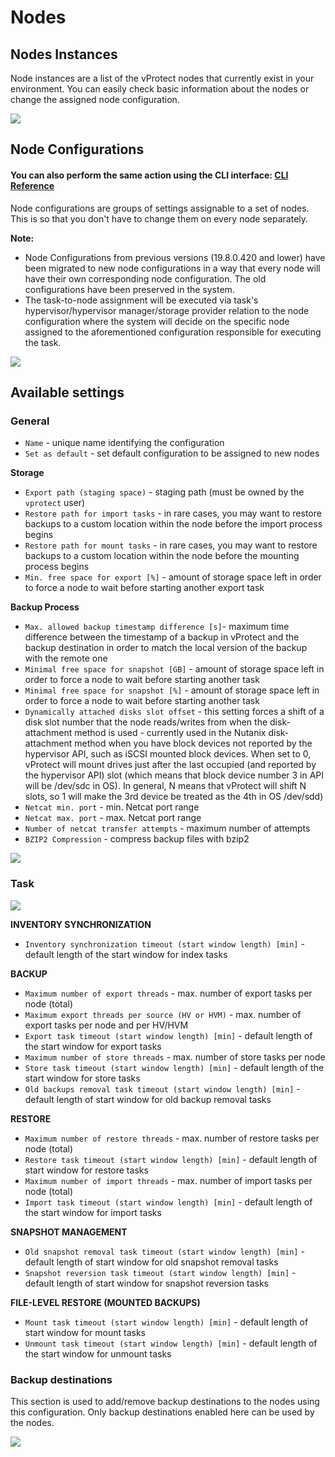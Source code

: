 # Nodes

## Nodes Instances

Node instances are a list of the vProtect nodes that currently exist in your environment. You can easily check basic information about the nodes or change the assigned node configuration.

![](../.gitbook/assets/nodes%20%281%29.jpg)

## Node Configurations

#### You can also perform the same action using the CLI interface: [CLI Reference](cli-reference.md#node-configurations)

Node configurations are groups of settings assignable to a set of nodes. This is so that you don't have to change them on every node separately.

**Note:**

* Node Configurations from previous versions (19.8.0.420 and lower) have been migrated to new node configurations in a way that every node will have their own corresponding node configuration. The old configurations have been preserved in the system.
* The task-to-node assignment will be executed via task's hypervisor/hypervisor manager/storage provider relation to the node configuration where the system will decide on the specific node assigned to the aforementioned configuration responsible for executing the task.


![](../.gitbook/assets/nodes-configurations.jpg)

## Available settings

### General

* `Name` - unique name identifying the configuration
* `Set as default` - set default configuration to be assigned to new nodes

**Storage**

* `Export path (staging space)` - staging path \(must be owned by the `vprotect` user\)
* `Restore path for import tasks` - in rare cases, you may want to restore backups to a custom location within the node before the import process begins
* `Restore path for mount tasks` - in rare cases, you may want to restore backups to a custom location within the node before the mounting process begins
* `Min. free space for export [%]` - amount of storage space left in order to force a node to wait before starting another export task

**Backup Process**

* `Max. allowed backup timestamp difference [s]`- maximum time difference between the timestamp of a backup in vProtect and the backup destination in order to match the local version of the backup with the remote one 
* `Minimal free space for snapshot [GB]` - amount of storage space left in order to force a node to wait before starting another task
* `Minimal free space for snapshot [%]` - amount of storage space left in order to force a node to wait before starting another task
* `Dynamically attached disks slot offset` - this setting forces a shift of a disk slot number that the node reads/writes from when the disk-attachment method is used - currently used in the Nutanix disk-attachment method when you have block devices not reported by the hypervisor API, such as iSCSI mounted block devices. When set to 0, vProtect will mount drives just after the last occupied \(and reported by the hypervisor API\) slot \(which means that block device number 3 in API will be /dev/sdc in OS\). In general, N means that vProtect will shift N slots, so 1 will make the 3rd device be treated as the 4th in OS /dev/sdd\)
* `Netcat min. port` - min. Netcat port range
* `Netcat max. port` - max. Netcat port range
* `Number of netcat transfer attempts` - maximum number of attempts
* `BZIP2 Compression` - compress backup files with bzip2

![](../.gitbook/assets/nodes-general%20%281%29.jpg)

### Task

![](../.gitbook/assets/nodes-task.jpg)

**INVENTORY SYNCHRONIZATION**

* `Inventory synchronization timeout (start window length) [min]` - default length of the start window for index tasks

**BACKUP**

* `Maximum number of export threads` - max. number of export tasks per node \(total\)
* `Maximum export threads per source (HV or HVM)` - max. number of export tasks per node and per HV/HVM
* `Export task timeout (start window length) [min]` - default length of the start window for export tasks
* `Maximum number of store threads` - max. number of store tasks per node
* `Store task timeout (start window length) [min]` - default length of the start window for store tasks
* `Old backups removal task timeout (start window length) [min]` - default length of start window for old backup removal tasks

**RESTORE**

* `Maximum number of restore threads` - max. number of restore tasks per node \(total\)
* `Restore task timeout (start window length) [min]` - default length of start window for restore tasks
* `Maximum number of import threads` - max. number of import tasks per node \(total\)
* `Import task timeout (start window length) [min]` - default length of the start window for import tasks

**SNAPSHOT MANAGEMENT**

* `Old snapshot removal task timeout (start window length) [min]` - default length of start window for old snapshot removal tasks
* `Snapshot reversion task timeout (start window length) [min]` - default length of start window for snapshot reversion tasks

**FILE-LEVEL RESTORE \(MOUNTED BACKUPS\)**

* `Mount task timeout (start window length) [min]` - default length of start window for mount tasks
* `Unmount task timeout (start window length) [min]` - default length of the start window for unmount tasks

### Backup destinations

This section is used to add/remove backup destinations to the nodes using this configuration. Only backup destinations enabled here can be used by the nodes.

![](../.gitbook/assets/nodes-backup-destinations%20%281%29.jpg)


